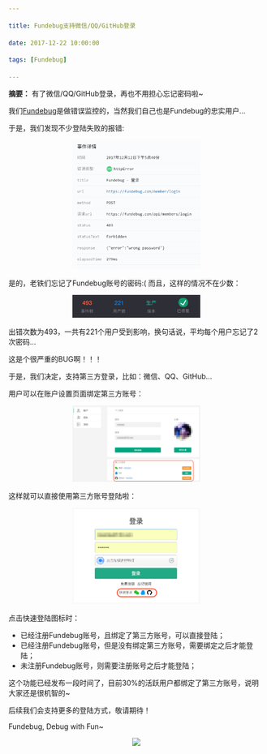 ```yaml
---

title: Fundebug支持微信/QQ/GitHub登录

date: 2017-12-22 10:00:00

tags: [Fundebug]

---
```


**摘要：** 有了微信/QQ/GitHub登录，再也不用担心忘记密码啦~

<!-- more -->


我们[Fundebug](https://fundebug.com)是做错误监控的，当然我们自己也是Fundebug的忠实用户...

于是，我们发现不少登陆失败的报错:


<div style="text-align: center;">
<img style="width:50%;" src="login-fundebug-with-qq-wechat-github/01.png" />
</div>

是的，老铁们忘记了Fundebug账号的密码:( 而且，这样的情况不在少数：

<div style="text-align: center;">
<img style="width:50%;" src="login-fundebug-with-qq-wechat-github/02.png" />
</div>

出错次数为493，一共有221个用户受到影响，换句话说，平均每个用户忘记了2次密码...

这是个很严重的BUG啊！！！

于是，我们决定，支持第三方登录，比如：微信、QQ、GitHub...

用户可以在账户设置页面绑定第三方账号：

<div style="text-align: center;">
<img style="width:50%;" src="login-fundebug-with-qq-wechat-github/03.png" />
</div>

这样就可以直接使用第三方账号登陆啦：

<div style="text-align: center;">
<img style="width:50%;" src="login-fundebug-with-qq-wechat-github/04.png" />
</div>

点击快速登陆图标时：
- 已经注册Fundebug账号，且绑定了第三方账号，可以直接登陆；
- 已经注册Fundebug账号，但是没有绑定第三方账号，需要绑定之后才能登陆；
- 未注册Fundebug账号，则需要注册账号之后才能登陆；

这个功能已经发布一段时间了，目前30%的活跃用户都绑定了第三方账号，说明大家还是很机智的~

后续我们会支持更多的登陆方式，敬请期待！

Fundebug, Debug with Fun~

<div style="text-align: center;">
<img style="width:30%;" src="https://blog.fundebug.com/images/qq_bug.JPG" />
</div>